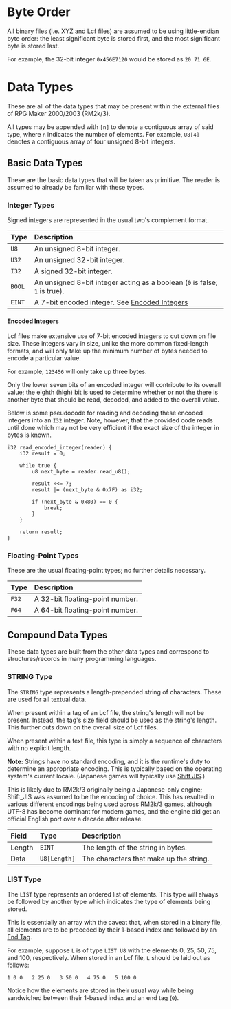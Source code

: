 # Byte Order
All binary files (i.e. XYZ and Lcf files) are assumed to be using little-endian byte order:
the least significant byte is stored first, and the most significant byte is stored last.

For example, the 32-bit integer `0x456E7120` would be stored as `20 71 6E`.

# Data Types
These are all of the data types that may be present within the external files of RPG Maker 2000/2003 (RM2k/3).

All types may be appended with `[n]` to denote a contiguous array of said type, where `n` indicates the number of elements.
For example, `U8[4]` denotes a contiguous array of four unsigned 8-bit integers.

## Basic Data Types
These are the basic data types that will be taken as primitive. The reader is assumed to already be familiar with these types.

### Integer Types
Signed integers are represented in the usual two's complement format.

| Type   | Description                                                                |
|:-------|:---------------------------------------------------------------------------|
| `U8`   | An unsigned 8-bit integer.                                                 |
| `U32`  | An unsigned 32-bit integer.                                                |
| `I32`  | A signed 32-bit integer.                                                   |
| `BOOL` | An unsigned 8-bit integer acting as a boolean (`0` is false; `1` is true). |
| `EINT` | A 7-bit encoded integer. See [Encoded Integers](#encoded-integers)         |

#### Encoded Integers
Lcf files make extensive use of 7-bit encoded integers to cut down on file size.
These integers vary in size, unlike the more common fixed-length formats,
and will only take up the minimum number of bytes needed to encode a particular value.

For example, `123456` will only take up three bytes.

Only the lower seven bits of an encoded integer will contribute to its overall value;
the eighth (high) bit is used to determine whether or not the there is another byte that should be read, decoded, and added to the overall value.

Below is some pseudocode for reading and decoding these encoded integers into an `I32` integer. Note, however, that the provided code
reads until done which may not be very efficient if the exact size of the integer in bytes is known.

```rust,ignore
i32 read_encoded_integer(reader) {
    i32 result = 0;

    while true {
        u8 next_byte = reader.read_u8();

        result <<= 7;
        result |= (next_byte & 0x7F) as i32;

        if (next_byte & 0x80) == 0 {
            break;
        }
    }

    return result;
}
```

### Floating-Point Types
These are the usual floating-point types; no further details necessary.

| Type  | Description                    |
|:------|:-------------------------------|
| `F32` | A 32-bit floating-point number. |
| `F64` | A 64-bit floating-point number. |

## Compound Data Types
These data types are built from the other data types and correspond to structures/records in many programming languages.

### STRING Type
The `STRING` type represents a length-prepended string of characters. These are used for all textual data.

When present within a tag of an Lcf file, the string's length will not be present. Instead, the tag's size field should
be used as the string's length. This further cuts down on the overall size of Lcf files.

When present within a text file, this type is simply a sequence of characters with no explicit length.

**Note:** Strings have no standard encoding, and it is the runtime's duty to determine an appropriate encoding.
This is typically based on the operating system's current locale. (Japanese games will typically use [Shift JIS](https://en.wikipedia.org/wiki/Shift_JIS).)

This is likely due to RM2k/3 originally being a Japanese-only engine; Shift_JIS was assumed to be the encoding of choice.
This has resulted in various different encodings being used across RM2k/3 games, although UTF-8 has become dominant for modern games,
and the engine did get an official English port over a decade after release.

| Field  | Type         | Description                             |
|:-------|:-------------|:----------------------------------------|
| Length | `EINT`       | The length of the string in bytes.      |
| Data   | `U8[Length]` | The characters that make up the string. |

### LIST Type
The `LIST` type represents an ordered list of elements.
This type will always be followed by another type which indicates the type of elements being stored.

This is essentially an array with the caveat that, when stored in a binary file,
all elements are to be preceded by their 1-based index and followed by an [End Tag](common_tags.md#end-tag).

For example, suppose `L` is of type `LIST U8` with the elements 0, 25, 50, 75, and 100, respectively.
When stored in an Lcf file, `L` should be laid out as follows:

```text
1 0 0   2 25 0   3 50 0   4 75 0   5 100 0
```

Notice how the elements are stored in their usual way while being sandwiched between their 1-based index and an end tag (`0`).
